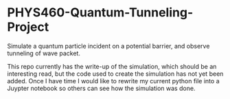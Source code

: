 # PHYS460-Quantum-Tunneling-Project

Simulate a quantum particle incident on a potential barrier, and observe tunneling of wave packet.

This repo currently has the write-up of the simulation, which should be an interesting read, but the code used to create the simulation has not yet been added. Once I have time I would like to rewrite my current python file into a Juypter notebook so others can see how the simulation was done.
